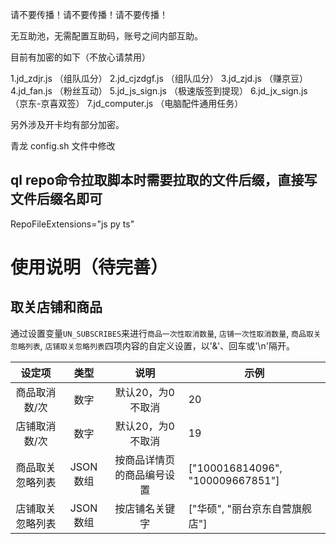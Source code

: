 

请不要传播！请不要传播！请不要传播！

无互助池，无需配置互助码，账号之间内部互助。

目前有加密的如下（不放心请禁用）

1.jd_zdjr.js   （组队瓜分）
2.jd_cjzdgf.js （组队瓜分）
3.jd_zjd.js   （赚京豆）
4.jd_fan.js  （粉丝互动）
5.jd_js_sign.js （极速版签到提现）
6.jd_jx_sign.js （京东-京喜双签）
7.jd_computer.js （电脑配件通用任务）

另外涉及开卡均有部分加密。

青龙 config.sh 文件中修改

## ql repo命令拉取脚本时需要拉取的文件后缀，直接写文件后缀名即可
RepoFileExtensions="js py ts"


# 使用说明（待完善）
## 取关店铺和商品
通过设置变量`UN_SUBSCRIBES`来进行`商品一次性取消数量`, `店铺一次性取消数量`, `商品取关忽略列表`, `店铺取关忽略列表`四项内容的自定义设置，以'&'、回车或'\n'隔开。

|      设定项      |   类型   |            说明            | 示例                             |
| :--------------: | :------: | :------------------------: | -------------------------------- |
|  商品取消数/次   |   数字   |     默认20，为0不取消      | 20                               |
|  店铺取消数/次   |   数字   |     默认20，为0不取消      | 19                               |
| 商品取关忽略列表 | JSON数组 | 按商品详情页的商品编号设置 | ["100016814096", "100009667851"] |
| 店铺取关忽略列表 | JSON数组 |       按店铺名关键字       | ["华硕", "丽台京东自营旗舰店"]   |